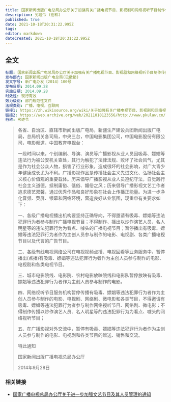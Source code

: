 ```yaml
---
title: 国家新闻出版广电总局办公厅关于加强有关广播电视节目、影视剧和网络视听节目制作传播管理的通知
description: 劣迹令 (俗称)
published: true
date: 2021-10-18T20:31:22.995Z
tags:
editor: markdown
dateCreated: 2021-10-18T20:31:22.995Z
---
```


## 全文

```YAML
标题: 国家新闻出版广电总局办公厅关于加强有关广播电视节目、影视剧和网络视听节目制作传播管理的通知
发布部门: 国家新闻出版广电总局(已撤销)
发文字号: 新广电办发〔2014〕100号
发布日期: 2014.09.28
实施日期: 2014.09.28
时效性: 现行有效
效力级别: 部门规范性文件
法规类别: 广播，电视，互联网
链接1: https://zh.wikisource.org/wiki/关于加强有关广播电视节目、影视剧和网络视听节目制作传播管理的通知
链接2: https://web.archive.org/web/20211018123556/http://www.pkulaw.cn/fulltext_form.aspx/pay/fulltext_form.aspx?Gid=235950
俗称: 劣迹令
```

> 各省、自治区、直辖市新闻出版广电局，新疆生产建设兵团新闻出版广电局，总局机关各司局，中央三台，中国电影集团公司，中国电影股份有限公司，电影频道，中国教育电视台：
>
> 一段时间以来，个别编剧、导演、演员等广播影视从业人员因吸毒、嫖娼等违法行为被公安机关查处，其行为触犯了法律法规、败坏了社会风气，尤其是作为社会公众人物，损害了行业形象，造成很坏的社会影响，对广大青少年健康成长尤为不利。广播影视作品是传播社会主义先进文化、弘扬社会主义核心价值观的重要载体。历来倡导广播影视从业人员遵纪守法，自觉践行社会主义道德，抵制庸俗、低俗、媚俗之风；历来倡导广播影视文艺工作者追求德艺双馨，通过优秀作品和良好形象在社会上传播正能量。为进一步净化音频、荧屏、银幕和网络环境，营造良好从业氛围，现重申有关要求如下：
>
> 一、各级广播电视播出机构要坚持正确导向，不得邀请有吸毒、嫖娼等违法犯罪行为者参与制作广播电视节目；不得制作、播出以炒作演艺人员、名人明星等的违法犯罪行为为看点、噱头的广播电视节目；暂停播出有吸毒、嫖娼等违法犯罪行为者作为主创人员参与制作的电影、电视剧、各类广播电视节目以及代言的广告节目。
>
> 二、各级有线电视网络公司在电视视频点播、电视回看等业务服务中，暂停播出(点播)有吸毒、嫖娼等违法犯罪行为者作为主创人员参与制作的电影、电视剧和各类电视节目。
>
> 三、城市电影院线、电影院、农村电影放映院线和电影队暂停放映有吸毒、嫖娼等违法犯罪行为者作为主创人员参与制作的电影。
>
> 四、网络视听节目服务机构暂停传播有吸毒、嫖娼等违法犯罪行为者作为主创人员参与制作的电影、电视剧、网络剧、微电影和各类节目，不得邀请有吸毒、嫖娼等违法犯罪行为者参与制作网络视听节目、网络剧、微电影；不得制作传播以炒作演艺人员、名人明星等的违法犯罪行为为看点、噱头的网络视听节目；
>
> 五、在广播影视对外交流中，暂停有吸毒、嫖娼等违法犯罪行为者作为主创人员参与制作的电影、电视剧和各类节目的赠送、销售和交流。
>
> 特此通知
>
> 国家新闻出版广播电视总局办公厅  
>
> 2014年9月28日

### 相关链接

+ [国家广播电视总局办公厅关于进一步加强文艺节目及其人员管理的通知](/rule/国家广播电视总局办公厅关于进一步加强文艺节目及其人员管理的通知.md)

<!--
+ [北京演出协会秘书长：永不录用涉毒艺人系误读 - 网易新闻中心](https://web.archive.org/web/20140826160722/http://news.163.com/14/0820/08/A430DBO800014SEH.html)
-->

